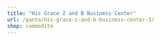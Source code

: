 ```yaml
---
title: "His Grace Z and B Business Center"
url: /ganta/his-grace-z-and-b-business-center-3/
shop: commodité
---
```

